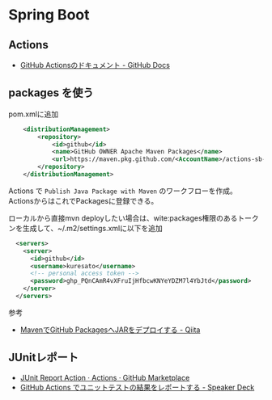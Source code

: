 # Spring Boot


## Actions

- [GitHub Actionsのドキュメント - GitHub Docs](https://docs.github.com/ja/actions)

## packages を使う

pom.xmlに追加

```xml
	<distributionManagement>
		<repository>
			<id>github</id>
			<name>GitHub OWNER Apache Maven Packages</name>
			<url>https://maven.pkg.github.com/<AccountName>/actions-sb-demo</url>
		</repository>
	</distributionManagement>
```

Actions で `Publish Java Package with Maven` のワークフローを作成。
ActionsからはこれでPackagesに登録できる。

ローカルから直接mvn deployしたい場合は、wite:packages権限のあるトークンを生成して、~/.m2/settings.xmlに以下を追加

```xml
  <servers>
    <server>
      <id>github</id>
      <username>kuresato</username>
      <!-- personal access token -->
      <password>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</password>
    </server>
  </servers>
```


参考
- [MavenでGitHub PackagesへJARをデプロイする - Qiita](https://qiita.com/backpaper0@github/items/4d2d83a707b50b9f0151)

## JUnitレポート

- [JUnit Report Action · Actions · GitHub Marketplace](https://github.com/marketplace/actions/junit-report-action)
- [GitHub Actions でユニットテストの結果をレポートする - Speaker Deck](https://speakerdeck.com/hkusu/github-actions-deyunitutotesutofalsejie-guo-worepotosuru)

